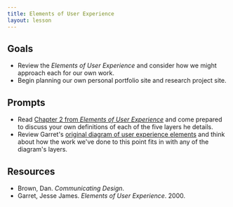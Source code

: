 ```yaml
---
title: Elements of User Experience
layout: lesson
---
```


## Goals

- Review the _Elements of User Experience_ and consider how we might approach each for our own work.
- Begin planning our own personal portfolio site and research project site.

## Prompts

- Read [Chapter 2 from _Elements of User Experience_](http://www.jjg.net/elements/pdf/elements_ch02.pdf) and come prepared to discuss your own definitions of each of the five layers he details.
- Review Garret's [original diagram of user experience elements](http://www.jjg.net/elements/pdf/elements.pdf) and think about how the work we've done to this point fits in with any of the diagram's layers.

## Resources

- Brown, Dan. _Communicating Design_. 
- Garret, Jesse James. _Elements of User Experience_. 2000.
